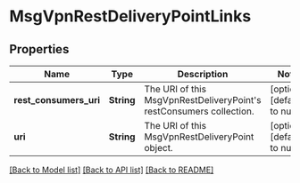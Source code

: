 # MsgVpnRestDeliveryPointLinks

## Properties
Name | Type | Description | Notes
------------ | ------------- | ------------- | -------------
**rest_consumers_uri** | **String** | The URI of this MsgVpnRestDeliveryPoint&#39;s restConsumers collection. | [optional] [default to null]
**uri** | **String** | The URI of this MsgVpnRestDeliveryPoint object. | [optional] [default to null]

[[Back to Model list]](../README.md#documentation-for-models) [[Back to API list]](../README.md#documentation-for-api-endpoints) [[Back to README]](../README.md)


